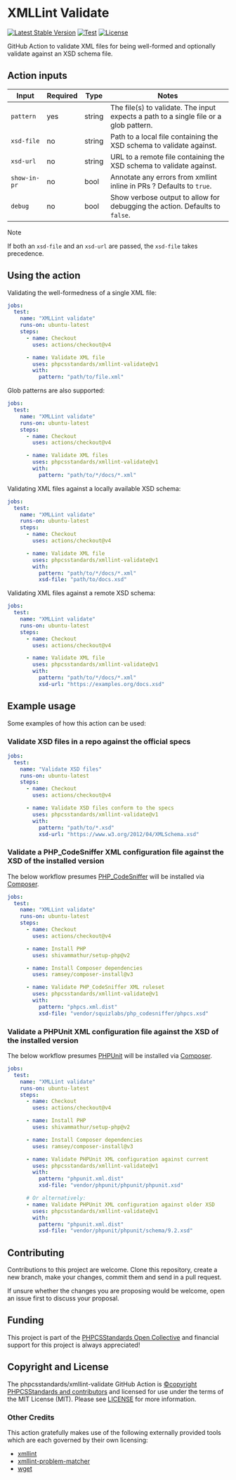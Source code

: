 # XMLLint Validate

<div aria-hidden="true">

[![Latest Stable Version](https://img.shields.io/github/v/release/PHPCSStandards/xmllint-validate?label=Stable)](https://github.com/PHPCSStandards/xmllint-validate/releases)
[![Test](https://github.com/PHPCSStandards/xmllint-validate/actions/workflows/test.yml/badge.svg?branch=develop)](https://github.com/PHPCSStandards/xmllint-validate/actions/workflows/test.yml)
[![License](https://img.shields.io/github/license/PHPCSStandards/xmllint-validate)](https://github.com/PHPCSStandards/xmllint-validate/blob/develop/LICENSE)

</div>

GitHub Action to validate XML files for being well-formed and optionally validate against an XSD schema file.


## Action inputs

| Input        | Required | Type   | Notes                                                                                 |
|--------------|----------|--------|---------------------------------------------------------------------------------------|
| `pattern`    | yes      | string | The file(s) to validate. The input expects a path to a single file or a glob pattern. |
| `xsd-file`   | no       | string | Path to a local file containing the XSD schema to validate against.                   |
| `xsd-url`    | no       | string | URL to a remote file containing the XSD schema to validate against.                   |
| `show-in-pr` | no       | bool   | Annotate any errors from xmllint inline in PRs ? Defaults to `true`.                  |
| `debug`      | no       | bool   | Show verbose output to allow for debugging the action. Defaults to `false`.           |

> [!NOTE]
> If both an `xsd-file` and an `xsd-url` are passed, the `xsd-file` takes precedence.

## Using the action

Validating the well-formedness of a single XML file:
```yaml
jobs:
  test:
    name: "XMLLint validate"
    runs-on: ubuntu-latest
    steps:
      - name: Checkout
        uses: actions/checkout@v4

      - name: Validate XML file
        uses: phpcsstandards/xmllint-validate@v1
        with:
          pattern: "path/to/file.xml"
```

Glob patterns are also supported:
```yaml
jobs:
  test:
    name: "XMLLint validate"
    runs-on: ubuntu-latest
    steps:
      - name: Checkout
        uses: actions/checkout@v4

      - name: Validate XML files
        uses: phpcsstandards/xmllint-validate@v1
        with:
          pattern: "path/to/*/docs/*.xml"
```

Validating XML files against a locally available XSD schema:
```yaml
jobs:
  test:
    name: "XMLLint validate"
    runs-on: ubuntu-latest
    steps:
      - name: Checkout
        uses: actions/checkout@v4

      - name: Validate XML file
        uses: phpcsstandards/xmllint-validate@v1
        with:
          pattern: "path/to/*/docs/*.xml"
          xsd-file: "path/to/docs.xsd"
```

Validating XML files against a remote XSD schema:
```yaml
jobs:
  test:
    name: "XMLLint validate"
    runs-on: ubuntu-latest
    steps:
      - name: Checkout
        uses: actions/checkout@v4

      - name: Validate XML file
        uses: phpcsstandards/xmllint-validate@v1
        with:
          pattern: "path/to/*/docs/*.xml"
          xsd-url: "https://examples.org/docs.xsd"
```

## Example usage

Some examples of how this action can be used:

### Validate XSD files in a repo against the official specs

```yaml
jobs:
  test:
    name: "Validate XSD files"
    runs-on: ubuntu-latest
    steps:
      - name: Checkout
        uses: actions/checkout@v4

      - name: Validate XSD files conform to the specs
        uses: phpcsstandards/xmllint-validate@v1
        with:
          pattern: "path/to/*.xsd"
          xsd-url: "https://www.w3.org/2012/04/XMLSchema.xsd"
```

### Validate a PHP_CodeSniffer XML configuration file against the XSD of the installed version

The below workflow presumes [PHP_CodeSniffer] will be installed via [Composer].

```yaml
jobs:
  test:
    name: "XMLLint validate"
    runs-on: ubuntu-latest
    steps:
      - name: Checkout
        uses: actions/checkout@v4

      - name: Install PHP
        uses: shivammathur/setup-php@v2

      - name: Install Composer dependencies
        uses: ramsey/composer-install@v3

      - name: Validate PHP_CodeSniffer XML ruleset
        uses: phpcsstandards/xmllint-validate@v1
        with:
          pattern: "phpcs.xml.dist"
          xsd-file: "vendor/squizlabs/php_codesniffer/phpcs.xsd"
```

### Validate a PHPUnit XML configuration file against the XSD of the installed version

The below workflow presumes [PHPUnit] will be installed via [Composer].

```yaml
jobs:
  test:
    name: "XMLLint validate"
    runs-on: ubuntu-latest
    steps:
      - name: Checkout
        uses: actions/checkout@v4

      - name: Install PHP
        uses: shivammathur/setup-php@v2

      - name: Install Composer dependencies
        uses: ramsey/composer-install@v3

      - name: Validate PHPUnit XML configuration against current
        uses: phpcsstandards/xmllint-validate@v1
        with:
          pattern: "phpunit.xml.dist"
          xsd-file: "vendor/phpunit/phpunit/phpunit.xsd"

      # Or alternatively:
      - name: Validate PHPUnit XML configuration against older XSD
        uses: phpcsstandards/xmllint-validate@v1
        with:
          pattern: "phpunit.xml.dist"
          xsd-file: "vendor/phpunit/phpunit/schema/9.2.xsd"
```


## Contributing

Contributions to this project are welcome. Clone this repository, create a new branch, make your changes, commit them and send in a pull request.

If unsure whether the changes you are proposing would be welcome, open an issue first to discuss your proposal.


## Funding

This project is part of the [PHPCSStandards Open Collective](https://opencollective.com/php_codesniffer) and financial support for this project is always appreciated!


## Copyright and License

The phpcsstandards/xmllint-validate GitHub Action is [©copyright PHPCSStandards and contributors](https://github.com/PHPCSStandards/xmllint-validate/graphs/contributors) and licensed for use under the terms of the MIT License (MIT).
Please see [LICENSE](LICENSE) for more information.


### Other Credits

This action gratefully makes use of the following externally provided tools which are each governed by their own licensing:

* [xmllint](https://gnome.pages.gitlab.gnome.org/libxml2/xmllint.html)
* [xmllint-problem-matcher](https://github.com/korelstar/xmllint-problem-matcher)
* [wget](https://www.gnu.org/software/wget/)


[Composer]:        https://getcomposer.org
[PHPUnit]:         https://phpunit.de/index.html
[PHP_CodeSniffer]: https://github.com/PHPCSStandards/PHP_CodeSniffer
